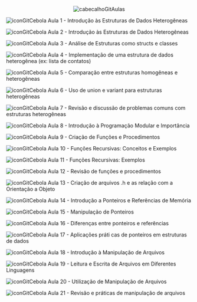<div align="center">

![cabecalhoGitAulas](https://github.com/user-attachments/assets/7a4e122f-daed-4fc6-9fc9-023ead221d21)

</div>


![iconGitCebola](https://github.com/user-attachments/assets/2caf6862-939a-48ac-8ec1-a648a23bdb4b) Aula 1 - Introdução às Estruturas de Dados Heterogêneas

![iconGitCebola](https://github.com/user-attachments/assets/2caf6862-939a-48ac-8ec1-a648a23bdb4b) Aula 2 - Introdução às Estruturas de Dados Heterogêneas

![iconGitCebola](https://github.com/user-attachments/assets/2caf6862-939a-48ac-8ec1-a648a23bdb4b) Aula 3 - Análise de Estruturas como structs e classes

![iconGitCebola](https://github.com/user-attachments/assets/2caf6862-939a-48ac-8ec1-a648a23bdb4b) Aula 4 - Implementação de uma estrutura de dados heterogênea (ex: lista de contatos)

![iconGitCebola](https://github.com/user-attachments/assets/2caf6862-939a-48ac-8ec1-a648a23bdb4b) Aula 5 - Comparação entre estruturas homogêneas e heterogêneas

![iconGitCebola](https://github.com/user-attachments/assets/2caf6862-939a-48ac-8ec1-a648a23bdb4b) Aula 6 - Uso de union e variant para estruturas heterogêneas

![iconGitCebola](https://github.com/user-attachments/assets/2caf6862-939a-48ac-8ec1-a648a23bdb4b) Aula 7 - Revisão e discussão de problemas comuns com estruturas heterogêneas

![iconGitCebola](https://github.com/user-attachments/assets/2caf6862-939a-48ac-8ec1-a648a23bdb4b) Aula 8 - Introdução à Programação Modular e Importância

![iconGitCebola](https://github.com/user-attachments/assets/2caf6862-939a-48ac-8ec1-a648a23bdb4b) Aula 9 - Criação de Funções e Procedimentos

![iconGitCebola](https://github.com/user-attachments/assets/2caf6862-939a-48ac-8ec1-a648a23bdb4b) Aula 10 - Funções Recursivas: Conceitos e Exemplos

![iconGitCebola](https://github.com/user-attachments/assets/2caf6862-939a-48ac-8ec1-a648a23bdb4b) Aula 11 - Funções Recursivas: Exemplos

![iconGitCebola](https://github.com/user-attachments/assets/2caf6862-939a-48ac-8ec1-a648a23bdb4b) Aula 12 - Revisão de funções e procedimentos

![iconGitCebola](https://github.com/user-attachments/assets/2caf6862-939a-48ac-8ec1-a648a23bdb4b) Aula 13 - Criação de arquivos .h e as relação com a Orientação a Objeto

![iconGitCebola](https://github.com/user-attachments/assets/2caf6862-939a-48ac-8ec1-a648a23bdb4b) Aula 14 - Introdução a Ponteiros e Referências de Memória

![iconGitCebola](https://github.com/user-attachments/assets/2caf6862-939a-48ac-8ec1-a648a23bdb4b) Aula 15 - Manipulação de Ponteiros

![iconGitCebola](https://github.com/user-attachments/assets/2caf6862-939a-48ac-8ec1-a648a23bdb4b) Aula 16 - Diferenças entre ponteiros e referências

![iconGitCebola](https://github.com/user-attachments/assets/2caf6862-939a-48ac-8ec1-a648a23bdb4b) Aula 17 - Aplicações práti cas de ponteiros em estruturas de dados

![iconGitCebola](https://github.com/user-attachments/assets/2caf6862-939a-48ac-8ec1-a648a23bdb4b) Aula 18 - Introdução à Manipulação de Arquivos

![iconGitCebola](https://github.com/user-attachments/assets/2caf6862-939a-48ac-8ec1-a648a23bdb4b) Aula 19 - Leitura e Escrita de Arquivos em Diferentes Linguagens

![iconGitCebola](https://github.com/user-attachments/assets/2caf6862-939a-48ac-8ec1-a648a23bdb4b) Aula 20 - Utilização de Manipulação de Arquivos

![iconGitCebola](https://github.com/user-attachments/assets/2caf6862-939a-48ac-8ec1-a648a23bdb4b) Aula 21 - Revisão e práticas de manipulação de arquivos

